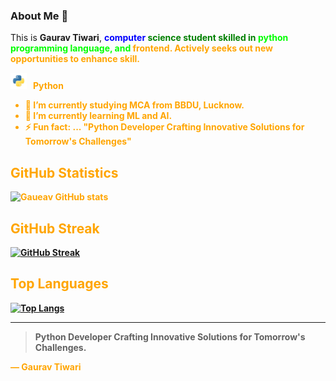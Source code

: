 ### About Me 👋
This is <b>Gaurav Tiwari</b>, <b style="color:blue">computer<b/>  <b style="color:green">science<b/> student skilled in  <b style="color:lime">python<b/> programming language, and  <b style="color:orange">frontend<b/>. Actively seeks out new opportunities to enhance skill.
<br>
      
<img style="margin-right:10px" width="26px" src="https://github.com/PrinceCorwin/Useful-tech-icons/blob/main/images/python.png?raw=true" />Python
      
<!--
**0gaurav4/0gaurav4** is a ✨ _special_ ✨ repository because its `README.md` (this file) appears on your GitHub profile.

Here are some ideas to get you started:

- 🔭 I’m currently working on ...
- 🌱 I’m currently learning ...
- 👯 I’m looking to collaborate on ...
- 🤔 I’m looking for help with ...
- 💬 Ask me about ...
- 📫 How to reach me: ...
- 😄 Pronouns: ...
- ⚡ Fun fact: ...
-->

- 🔭 I’m currently studying MCA from BBDU, Lucknow.
- 🌱 I’m currently learning ML and AI.
- ⚡ Fun fact: ... "Python Developer Crafting Innovative Solutions for Tomorrow's Challenges"


## GitHub Statistics


![Gaueav GitHub stats](https://github-readme-stats.vercel.app/api?username=0gaurav4&show_icons=true&theme=transparent)


## GitHub Streak

[![GitHub Streak](http://github-readme-streak-stats.herokuapp.com?user=0gaurav4&theme=dark)](https://git.io/streak-stats)

## Top Languages 

[![Top Langs](https://github-readme-stats.vercel.app/api/top-langs/?username=0gaurav4&layout=compact&theme=vision-friendly-dark)](https://github.com/0gaurav4/github-readme-stats)

---
> Python Developer Crafting Innovative Solutions for Tomorrow's Challenges.

— Gaurav Tiwari


<!-- ![Snake animation](https://github.com/0gaurav4/0gaurav4/blob/output/github-contribution-grid-snake.svg) -->





      

